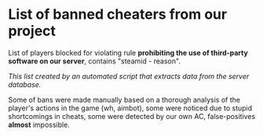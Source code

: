 # List of banned cheaters from our project

List of players blocked for violating rule **prohibiting the use of third-party software on our server**, contains "steamid - reason".

*This list created by an automated script that extracts data from the server database.*

Some of bans were made manually based on a thorough analysis of the player's actions in the game (wh, aimbot), some were noticed due to stupid shortcomings in cheats, some were detected by our own AC, false-positives **almost** impossible.
